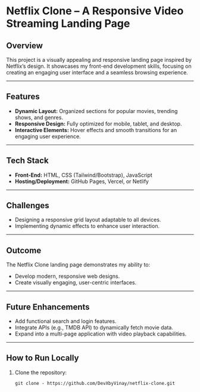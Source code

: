 # Netflix Clone – A Responsive Video Streaming Landing Page

## Overview
This project is a visually appealing and responsive landing page inspired by Netflix’s design. It showcases my front-end development skills, focusing on creating an engaging user interface and a seamless browsing experience.

---

## Features
- **Dynamic Layout:** Organized sections for popular movies, trending shows, and genres.
- **Responsive Design:** Fully optimized for mobile, tablet, and desktop.
- **Interactive Elements:** Hover effects and smooth transitions for an engaging user experience.

---

## Tech Stack
- **Front-End:** HTML, CSS (Tailwind/Bootstrap), JavaScript
- **Hosting/Deployment:** GitHub Pages, Vercel, or Netlify

---

## Challenges
- Designing a responsive grid layout adaptable to all devices.
- Implementing dynamic effects to enhance user interaction.

---

## Outcome
The Netflix Clone landing page demonstrates my ability to:
- Develop modern, responsive web designs.
- Create visually engaging, user-centric interfaces.

---

## Future Enhancements
- Add functional search and login features.
- Integrate APIs (e.g., TMDB API) to dynamically fetch movie data.
- Expand into a multi-page application with video playback capabilities.

---

## How to Run Locally
1. Clone the repository:
   ```
   git clone - https://github.com/DevXbyVinay/netflix-clone.git
